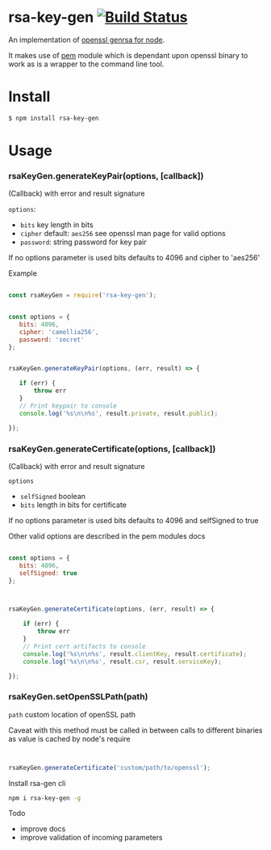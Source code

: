 # rsa-key-gen [![Build Status](https://travis-ci.org/simon-p-r/rsa-key-gen.svg?branch=master)](https://travis-ci.org/simon-p-r/rsa-key-gen)


An implementation of [openssl genrsa for node](https://www.openssl.org/docs/man1.0.2/apps/genrsa.html).

It makes use of [pem](https://github.com/andris9/pem) module which is dependant upon openssl binary to work as is a wrapper to the command line tool.

# Install

 ```bash
 $ npm install rsa-key-gen
 ```

# Usage

### rsaKeyGen.generateKeyPair(options, [callback])

 (Callback) with error and result signature



 `options`:

 * `bits` key length in bits
 * `cipher` default: `aes256` see openssl man page for valid options
 * `password`: string password for key pair

 If no options parameter is used bits defaults to 4096 and cipher to 'aes256'


 Example

 ```js

 const rsaKeyGen = require('rsa-key-gen');


 const options = {
    bits: 4096,
    cipher: 'camellia256',
    password: 'secret'
 };


rsaKeyGen.generateKeyPair(options, (err, result) => {

    if (err) {
        throw err
    }
    // Print keypair to console
    console.log('%s\n\n%s', result.private, result.public);

});
 ```

### rsaKeyGen.generateCertificate(options, [callback])

 (Callback) with error and result signature



 `options`

 * `selfSigned` boolean
 * `bits` length in bits for certificate

 If no options parameter is used bits defaults to 4096 and selfSigned to true

 Other valid options are described in the pem modules docs


 ```js

 const options = {
    bits: 4096,
    selfSigned: true
 };



 rsaKeyGen.generateCertificate(options, (err, result) => {

     if (err) {
         throw err
     }
     // Print cert artifacts to console
     console.log('%s\n\n%s', result.clientKey, result.certificate);
     console.log('%s\n\n%s', result.csr, result.serviceKey);

 });

 ```

 ### rsaKeyGen.setOpenSSLPath(path)



  `path` custom location of openSSL path

Caveat with this method must be called in between calls to different binaries as value is cached by node's require



  ```js


 rsaKeyGen.generateCertificate('custom/path/to/openssl');

 ```

Install rsa-gen cli

```bash
npm i rsa-key-gen -g
```


Todo

 * improve docs
 * improve validation of incoming parameters
